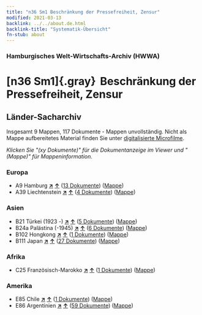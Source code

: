 ```yaml
---
title: "n36 Sm1 Beschränkung der Pressefreiheit, Zensur"
modified: 2021-03-13
backlink: ../../about.de.html
backlink-title: "Systematik-Übersicht"
fn-stub: about
---
```


### Hamburgisches Welt-Wirtschafts-Archiv (HWWA)

# [n36 Sm1]{.gray}&#8201; Beschränkung der Pressefreiheit, Zensur&#160; 







## Länder-Sacharchiv




Insgesamt 9 Mappen, 117 Dokumente - Mappen unvollständig.
Nicht als Mappe aufbereitetes Material finden Sie unter [digitalisierte Microfilme](/film/h1_sh.de.html).

_Klicken Sie "(xy Dokumente)" für die Dokumentanzeige im Viewer und "(Mappe)" für Mappeninformation._




### Europa

- A9 Hamburg [**&nearr;**](../../../geo/i/140905/about.de.html "Hamburg (alle Mappen)") [**&uarr;**](../../../geo/about.de.html#A9 "Ländersystematik") (<a href="https://pm20.zbw.eu/iiifview/folder/sh/140905,145708" title="über: Hamburg : Beschränkung der Pressefreiheit, Zensur" target="_blank">13 Dokumente</a>) ([Mappe](../../../../folder/sh/1409xx/140905/1457xx/145708/about.de.html))
- A39 Liechtenstein [**&nearr;**](../../../geo/i/141016/about.de.html "Liechtenstein (alle Mappen)") [**&uarr;**](../../../geo/about.de.html#A39 "Ländersystematik") (<a href="https://pm20.zbw.eu/iiifview/folder/sh/141016,145708" title="über: Liechtenstein : Beschränkung der Pressefreiheit, Zensur" target="_blank">4 Dokumente</a>) ([Mappe](../../../../folder/sh/1410xx/141016/1457xx/145708/about.de.html))

### Asien

- B21 Türkei (1923 -) [**&nearr;**](../../../geo/i/141111/about.de.html "Türkei (1923 -) (alle Mappen)") [**&uarr;**](../../../geo/about.de.html#B21 "Ländersystematik") (<a href="https://pm20.zbw.eu/iiifview/folder/sh/141111,145708" title="über: Türkei (1923 -) : Beschränkung der Pressefreiheit, Zensur" target="_blank">5 Dokumente</a>) ([Mappe](../../../../folder/sh/1411xx/141111/1457xx/145708/about.de.html))
- B24a Palästina (-1945) [**&nearr;**](../../../geo/i/141115/about.de.html "Palästina (-1945) (alle Mappen)") [**&uarr;**](../../../geo/about.de.html#B24a "Ländersystematik") (<a href="https://pm20.zbw.eu/iiifview/folder/sh/141115,145708" title="über: Palästina (-1945) : Beschränkung der Pressefreiheit, Zensur" target="_blank">6 Dokumente</a>) ([Mappe](../../../../folder/sh/1411xx/141115/1457xx/145708/about.de.html))
- B102 Hongkong [**&nearr;**](../../../geo/i/141268/about.de.html "Hongkong (alle Mappen)") [**&uarr;**](../../../geo/about.de.html#B102 "Ländersystematik") (<a href="https://pm20.zbw.eu/iiifview/folder/sh/141268,145708" title="über: Hongkong : Beschränkung der Pressefreiheit, Zensur" target="_blank">1 Dokumente</a>) ([Mappe](../../../../folder/sh/1412xx/141268/1457xx/145708/about.de.html))
- B111 Japan [**&nearr;**](../../../geo/i/141272/about.de.html "Japan (alle Mappen)") [**&uarr;**](../../../geo/about.de.html#B111 "Ländersystematik") (<a href="https://pm20.zbw.eu/iiifview/folder/sh/141272,145708" title="über: Japan : Beschränkung der Pressefreiheit, Zensur" target="_blank">27 Dokumente</a>) ([Mappe](../../../../folder/sh/1412xx/141272/1457xx/145708/about.de.html))

### Afrika

- C25 Französisch-Marokko [**&nearr;**](../../../geo/i/141358/about.de.html "Französisch-Marokko (alle Mappen)") [**&uarr;**](../../../geo/about.de.html#C25 "Ländersystematik") (<a href="https://pm20.zbw.eu/iiifview/folder/sh/141358,145708" title="über: Französisch-Marokko : Beschränkung der Pressefreiheit, Zensur" target="_blank">1 Dokumente</a>) ([Mappe](../../../../folder/sh/1413xx/141358/1457xx/145708/about.de.html))

### Amerika

- E85 Chile [**&nearr;**](../../../geo/i/141691/about.de.html "Chile (alle Mappen)") [**&uarr;**](../../../geo/about.de.html#E85 "Ländersystematik") (<a href="https://pm20.zbw.eu/iiifview/folder/sh/141691,145708" title="über: Chile : Beschränkung der Pressefreiheit, Zensur" target="_blank">1 Dokumente</a>) ([Mappe](../../../../folder/sh/1416xx/141691/1457xx/145708/about.de.html))
- E86 Argentinien [**&nearr;**](../../../geo/i/141692/about.de.html "Argentinien (alle Mappen)") [**&uarr;**](../../../geo/about.de.html#E86 "Ländersystematik") (<a href="https://pm20.zbw.eu/iiifview/folder/sh/141692,145708" title="über: Argentinien : Beschränkung der Pressefreiheit, Zensur" target="_blank">59 Dokumente</a>) ([Mappe](../../../../folder/sh/1416xx/141692/1457xx/145708/about.de.html))








